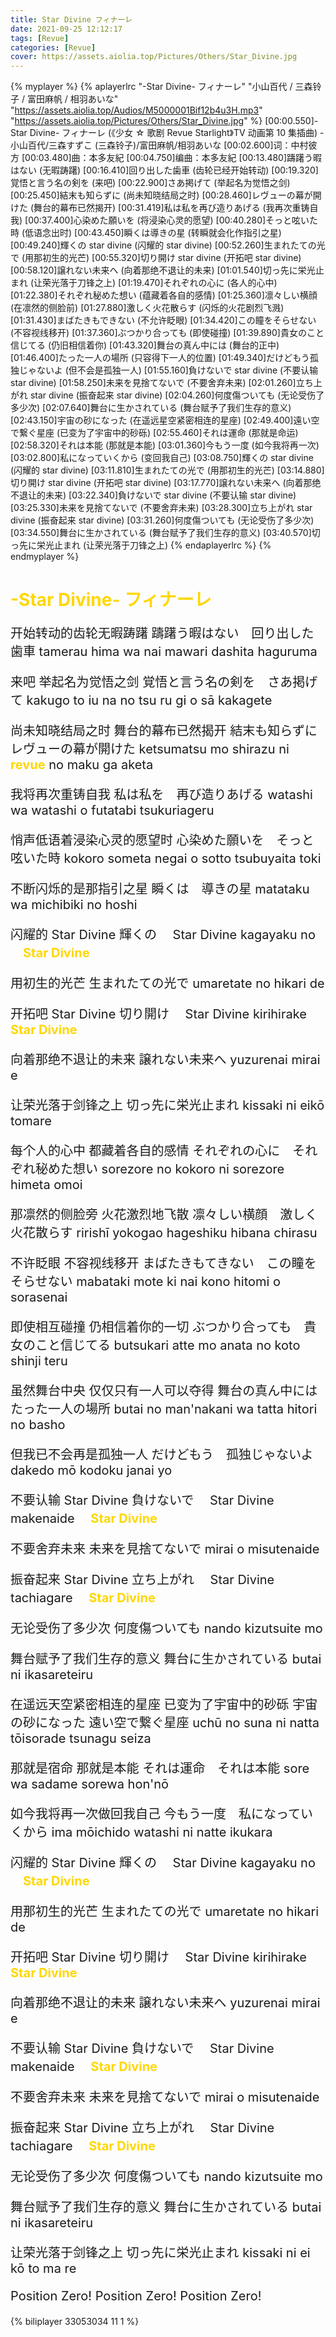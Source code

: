 ```yaml
---
title: Star Divine フィナーレ
date: 2021-09-25 12:12:17
tags: [Revue]
categories: [Revue]
cover: https://assets.aiolia.top/Pictures/Others/Star_Divine.jpg
---
```


{% myplayer %}
{% aplayerlrc "-Star Divine- フィナーレ" "小山百代 / 三森铃子 / 富田麻帆 / 相羽あいな" "https://assets.aiolia.top/Audios/M5000001Bif12b4u3H.mp3" "https://assets.aiolia.top/Pictures/Others/Star_Divine.jpg" %}
[00:00.550]-Star Divine- フィナーレ (《少女 ☆ 歌剧 Revue Starlight》TV 动画第 10 集插曲) - 小山百代/三森すずこ (三森铃子)/富田麻帆/相羽あいな
[00:02.600]词：中村彼方
[00:03.480]曲：本多友紀
[00:04.750]编曲：本多友紀
[00:13.480]躊躇う暇はない (无暇踌躇)
[00:16.410]回り出した歯車 (齿轮已经开始转动)
[00:19.320]覚悟と言う名の剣を (来吧)
[00:22.900]さあ掲げて (举起名为觉悟之剑)
[00:25.450]結末も知らずに (尚未知晓结局之时)
[00:28.460]レヴューの幕が開けた (舞台的幕布已然揭开)
[00:31.419]私は私を再び造りあげる (我再次重铸自我)
[00:37.400]心染めた願いを (将浸染心灵的愿望)
[00:40.280]そっと呟いた時 (低语念出时)
[00:43.450]瞬くは導きの星 (转瞬就会化作指引之星)
[00:49.240]輝くの star divine (闪耀的 star divine)
[00:52.260]生まれたての光で (用那初生的光芒)
[00:55.320]切り開け star divine (开拓吧 star divine)
[00:58.120]譲れない未来へ (向着那绝不退让的未来)
[01:01.540]切っ先に栄光止まれ (让荣光落于刀锋之上)
[01:19.470]それぞれの心に (各人的心中)
[01:22.380]それぞれ秘めた想い (蕴藏着各自的感情)
[01:25.360]凛々しい横顔 (在凛然的侧脸前)
[01:27.880]激しく火花散らす (闪烁的火花剧烈飞溅)
[01:31.430]まばたきもできない (不允许眨眼)
[01:34.420]この瞳をそらせない (不容视线移开)
[01:37.360]ぶつかり合っても (即使碰撞)
[01:39.890]貴女のこと信じてる (仍旧相信着你)
[01:43.320]舞台の真ん中には (舞台的正中)
[01:46.400]たった一人の場所 (只容得下一人的位置)
[01:49.340]だけどもう孤独じゃないよ (但不会是孤独一人)
[01:55.160]負けないで star divine (不要认输 star divine)
[01:58.250]未来を見捨てないで (不要舍弃未来)
[02:01.260]立ち上がれ star divine (振奋起来 star divine)
[02:04.260]何度傷ついても (无论受伤了多少次)
[02:07.640]舞台に生かされている (舞台赋予了我们生存的意义)
[02:43.150]宇宙の砂になった (在遥远星空紧密相连的星座)
[02:49.400]遠い空で繋ぐ星座 (已变为了宇宙中的砂砾)
[02:55.460]それは運命 (那就是命运)
[02:58.320]それは本能 (那就是本能)
[03:01.360]今もう一度 (如今我将再一次)
[03:02.800]私になっていくから (变回我自己)
[03:08.750]輝くの star divine (闪耀的 star divine)
[03:11.810]生まれたての光で (用那初生的光芒)
[03:14.880]切り開け star divine (开拓吧 star divine)
[03:17.770]譲れない未来へ (向着那绝不退让的未来)
[03:22.340]負けないで star divine (不要认输 star divine)
[03:25.330]未来を見捨てないで (不要舍弃未来)
[03:28.300]立ち上がれ star divine (振奋起来 star divine)
[03:31.260]何度傷ついても (无论受伤了多少次)
[03:34.550]舞台に生かされている (舞台赋予了我们生存的意义)
[03:40.570]切っ先に栄光止まれ (让荣光落于刀锋之上)
{% endaplayerlrc %}
{% endmyplayer %}

<!-- more -->
<h1 style="color: gold;">-Star Divine- フィナーレ</h1>
<div style="font-size: 1.25rem;">

开始转动的齿轮无暇踌躇
躊躇う暇はない　回り出した歯車
tamerau hima wa nai mawari dashita haguruma

来吧 举起名为觉悟之剑
覚悟と言う名の剣を　さあ掲げて
kakugo to iu na no tsu ru gi o sā kakagete

尚未知晓结局之时 舞台的幕布已然揭开
結末も知らずに　レヴューの幕が開けた
ketsumatsu mo shirazu ni <b style="color: gold;">revue</b> no maku ga aketa

我将再次重铸自我
私は私を　再び造りあげる
watashi wa watashi o futatabi tsukuriageru

悄声低语着浸染心灵的愿望时
心染めた願いを　そっと呟いた時
kokoro someta negai o sotto tsubuyaita toki

不断闪烁的是那指引之星
瞬くは　導きの星
matataku wa michibiki no hoshi

闪耀的 Star Divine
輝くの　 Star Divine
kagayaku no 　<b style="color: gold;">Star Divine</b>

用初生的光芒
生まれたての光で
umaretate no hikari de

开拓吧 Star Divine
切り開け　 Star Divine
kirihirake 　<b style="color: gold;">Star Divine</b>

向着那绝不退让的未来
譲れない未来へ
yuzurenai mirai e

让荣光落于剑锋之上
切っ先に栄光止まれ
kissaki ni eikō tomare

每个人的心中 都藏着各自的感情
それぞれの心に　それぞれ秘めた想い
sorezore no kokoro ni sorezore himeta omoi

那凛然的侧脸旁 火花激烈地飞散
凛々しい横顔　激しく火花散らす
ririshī yokogao hageshiku hibana chirasu

不许眨眼 不容视线移开
まばたきもてきない　この瞳をそらせない
mabataki mote ki nai kono hitomi o sorasenai

即使相互碰撞 仍相信着你的一切
ぶつかり合っても　貴女のこと信じてる
butsukari atte mo anata no koto shinji teru

虽然舞台中央 仅仅只有一人可以夺得
舞台の真ん中には　たった一人の場所
butai no man'nakani wa tatta hitori no basho

但我已不会再是孤独一人
だけどもう　孤独じゃないよ
dakedo mō kodoku janai yo

不要认输 Star Divine
負けないで　 Star Divine
makenaide 　<b style="color: gold;">Star Divine</b>

不要舍弃未来
未来を見捨てないで
mirai o misutenaide

振奋起来 Star Divine
立ち上がれ　 Star Divine
tachiagare 　<b style="color: gold;">Star Divine</b>

无论受伤了多少次
何度傷ついても
nando kizutsuite mo

舞台赋予了我们生存的意义
舞台に生かされている
butai ni ikasareteiru

在遥远天空紧密相连的星座 已变为了宇宙中的砂砾
宇宙の砂になった 遠い空で繋ぐ星座
uchū no suna ni natta tōisorade tsunagu seiza

那就是宿命 那就是本能
それは運命　それは本能
sore wa sadame sorewa hon'nō

如今我将再一次做回我自己
今もう一度　私になっていくから
ima mōichido watashi ni natte ikukara

闪耀的 Star Divine
輝くの　 Star Divine
kagayaku no 　<b style="color: gold;">Star Divine</b>

用那初生的光芒
生まれたての光で
umaretate no hikari de

开拓吧 Star Divine
切り開け　 Star Divine
kirihirake 　<b style="color: gold;">Star Divine</b>

向着那绝不退让的未来
譲れない未来へ
yuzurenai mirai e

不要认输 Star Divine
負けないで　 Star Divine
makenaide 　<b style="color: gold;">Star Divine</b>

不要舍弃未来
未来を見捨てないで
mirai o misutenaide

振奋起来 Star Divine
立ち上がれ　 Star Divine
tachiagare 　<b style="color: gold;">Star Divine</b>

无论受伤了多少次
何度傷ついても
nando kizutsuite mo

舞台赋予了我们生存的意义
舞台に生かされている
butai ni ikasareteiru

让荣光落于剑锋之上
切っ先に栄光止まれ
kissaki ni ei kō to ma re

Position Zero!
Position Zero!
Position Zero!

</div>

{% biliplayer 33053034 11 1 %}
